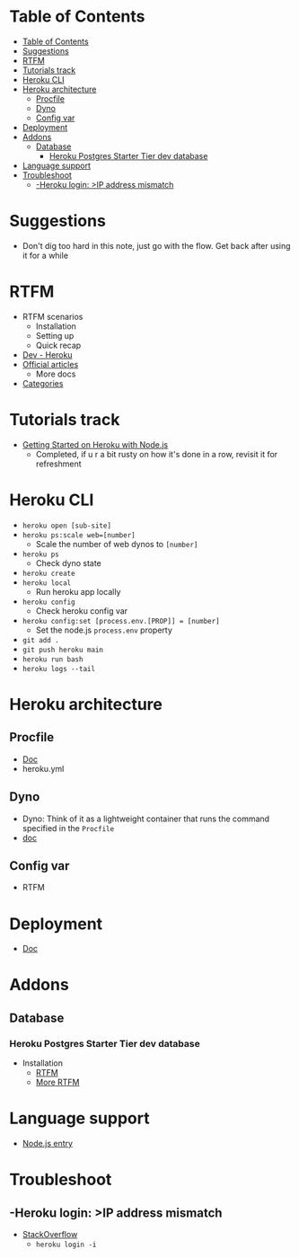 # Table of Contents
- [Table of Contents](#table-of-contents)
- [Suggestions](#suggestions)
- [RTFM](#rtfm)
- [Tutorials track](#tutorials-track)
- [Heroku CLI](#heroku-cli)
- [Heroku architecture](#heroku-architecture)
  - [Procfile](#procfile)
  - [Dyno](#dyno)
  - [Config var](#config-var)
- [Deployment](#deployment)
- [Addons](#addons)
  - [Database](#database)
    - [Heroku Postgres Starter Tier dev database](#heroku-postgres-starter-tier-dev-database)
- [Language support](#language-support)
- [Troubleshoot](#troubleshoot)
  - [-Heroku login: >IP address mismatch](#-heroku-login-ip-address-mismatch)

# Suggestions
- Don't dig too hard in this note, just go with the flow. Get back after using it for a while

# RTFM
- RTFM scenarios
  - Installation
  - Setting up
  - Quick recap
- [Dev - Heroku](https://devcenter.heroku.com/)
- [Official articles](https://devcenter.heroku.com/articles/)
  - More docs
- [Categories](https://devcenter.heroku.com/categories/)

# Tutorials track
- [Getting Started on Heroku with Node.js](https://devcenter.heroku.com/articles/getting-started-with-nodejs#set-up)
  - Completed, if u r a bit rusty on how it's done in a row, revisit it for refreshment
  
# Heroku CLI
- ```heroku open [sub-site]```
- ```heroku ps:scale web=[number]```
  - Scale the number of web dynos to ```[number]```
- ```heroku ps```
  - Check dyno state
- ```heroku create```
- ```heroku local```
  - Run heroku app locally
- ```heroku config```
  - Check heroku config var
- ```heroku config:set [process.env.[PROP]] = [number]```
  - Set the node.js ```process.env``` property
- ```git add .```
- ```git push heroku main```
- ```heroku run bash```
- ```heroku logs --tail```

# Heroku architecture
## Procfile
- [Doc](https://devcenter.heroku.com/articles/procfile)
- heroku.yml

## Dyno
- Dyno: Think of it as a lightweight container that runs the command specified in the ```Procfile```
- [doc](https://devcenter.heroku.com/articles/dynos)

## Config var
- RTFM
# Deployment
- [Doc](https://devcenter.heroku.com/categories/deploying-with-git)

# Addons
## Database
### Heroku Postgres Starter Tier dev database
- Installation
  - [RTFM](https://devcenter.heroku.com/articles/getting-started-with-nodejs#provision-a-database)
  - [More RTFM](https://devcenter.heroku.com/articles/heroku-postgresql#local-setup)
# Language support 
- [Node.js entry](https://devcenter.heroku.com/categories/nodejs-support)
# Troubleshoot
## -Heroku login: >IP address mismatch
- [StackOverflow](https://stackoverflow.com/questions/63363085/ip-address-mismatch-on-signing-into-heroku-cli)
  - ```heroku login -i```